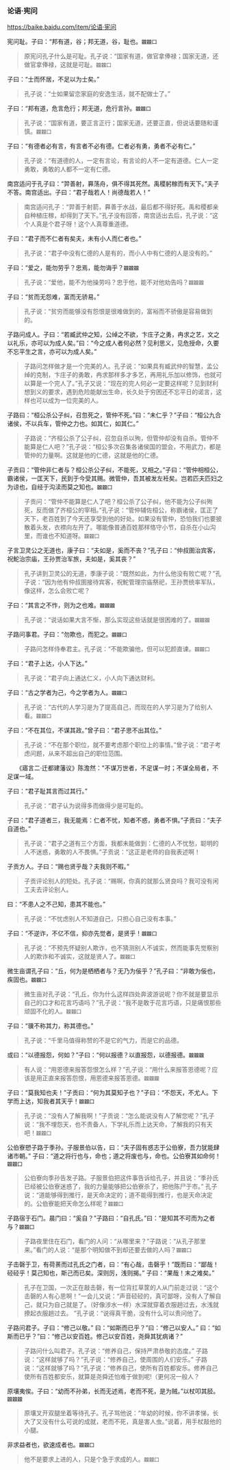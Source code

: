### 论语·宪问
https://baike.baidu.com/item/论语·宪问

宪问耻。子曰：“邦有道，谷；邦无道，谷，耻也。`龖龖囗`
>原宪问孔子什么是可耻。孔子说：“国家有道，做官拿俸禄；国家无道，还做官拿俸禄，这就是可耻。`龖龖囗`

子曰：“士而怀居，不足以为士矣。”
>孔子说：“士如果留恋家庭的安逸生活，就不配做士了。”

子曰：“邦有道，危言危行；邦无道，危行言孙。`龖龖囗`
>孔子说：“国家有道，要正言正行；国家无道，还要正直，但说话要随和谨慎。`龖龖囗`

子曰：“有德者必有言，有言者不必有德。仁者必有勇，勇者不必有仁。”
>孔子说：“有道德的人，一定有言论，有言论的人不一定有道德。仁人一定勇敢，勇敢的人都不一定有仁德。

南宫适问于孔子曰：“羿善射，奡荡舟，俱不得其死然。禹稷躬稼而有天下。”夫子不答。南宫适出。子曰：“君子哉若人！尚德哉若人！”
>南宫适问孔子：“羿善于射箭，奡善于水战，最后都不得好死。禹和稷都亲自种植庄稼，却得到了天下。”孔子没有回答，南宫适出去后，孔子说：“这个人真是个君子呀！这个人真尊重道德。

子曰：“君子而不仁者有矣夫，未有小人而仁者也。”
>孔子说：“君子中没有仁德的人是有的，而小人中有仁德的人是没有的。”

子曰：“爱之，能勿劳乎？忠焉，能勿诲乎？`龖龖龖`
>孔子说：“爱他，能不为他操劳吗？忠于他，能不对他劝告吗？`龖龖龖`

子曰：“贫而无怨难，富而无骄易。”
>孔子说：“贫穷而能够没有怨恨是很难做到的，富裕而不骄傲是容易做到的。

子路问成人。子曰：“若臧武仲之知，公绰之不欲，卞庄子之勇，冉求之艺，文之以礼乐，亦可以为成人矣。”曰：“今之成人者何必然？见利思义，见危授命，久要不忘平生之言，亦可以为成人矣。”
>子路问怎样做才是一个完美的人。孔子说：“如果具有臧武仲的智慧，孟公绰的克制，卞庄子的勇敢，冉求那样多才多艺，再用礼乐加以修饰，也就可以算是一个完人了。”孔子又说：“现在的完人何必一定要这样呢？见到财利想到义的要求，遇到危险能献出生命，长久处于穷困还不忘平日的诺言，这样也可以成为一位完美的人。

子路曰：“桓公杀公子纠，召忽死之，管仲不死。”曰：“未仁乎？”子曰：“桓公九合诸侯，不以兵车，管仲之力也。如其仁，如其仁。”
>子路说：“齐桓公杀了公子纠，召忽自杀以殉，但管仲却没有自杀。管仲不能算是仁人吧？”孔子说：“桓公多次召集各诸侯国的盟会，不用武力，都是管仲的力量啊。这就是他的仁德，这就是他的仁德。

子贡曰：“管仲非仁者与？桓公杀公子纠，不能死，又相之。”子曰：“管仲相桓公，霸诸侯，一匡天下，民到于今受其赐。微管仲，吾其被发左衽矣。岂若匹夫匹妇之为谅也，自经于沟渎而莫之知也。`龖龖囗`
>子贡问：“管仲不能算是仁人了吧？桓公杀了公子纠，他不能为公子纠殉死，反而做了齐桓公的宰相。”孔子说：“管仲辅佐桓公，称霸诸侯，匡正了天下，老百姓到了今天还享受到他的好处。如果没有管仲，恐怕我们也要披散着头发，衣襟向左开了。哪能像普通百姓那样恪守小节，自杀在小山沟里，而谁也不知道呀。`龖龖囗`

子言卫灵公之无道也，康子曰：“夫如是，奚而不丧？”孔子曰：“仲叔圉治宾客，祝鮀治宗庙，王孙贾治军旅，夫如是，奚其丧？”
>孔子讲到卫灵公的无道，季康子说：“既然如此，为什么他没有败亡呢？”孔子说：“因为他有仲叔圉接待宾客，祝鮀管理宗庙祭祀，王孙贾统率军队，像这样，怎么会败亡呢？

子曰：“其言之不怍，则为之也难。`龖龖龖`
>孔子说：“说话如果大言不惭，那么实现这些话就是很困难的了。`龖龖龖`

子路问事君。子曰：“勿欺也，而犯之。`龖龖囗`
>子路问怎样侍奉君主。孔子说：“不能欺骗他，但可以犯颜直谏。`龖龖囗`

子曰：“君子上达，小人下达。”
>孔子说：“君子向上通达仁义，小人向下通达财利。

子曰：“古之学者为己，今之学者为人。`龖龖囗`
>孔子说：“古代的人学习是为了提高自己，而现在的人学习是为了给别人看。`龖龖囗`

子曰：“不在其位，不谋其政。”曾子曰：“君子思不出其位。”
>孔子说：“不在那个职位，就不要考虑那个职位上的事情。”曾子说：“君子考虑问题，从来不超出自己的职位范围。

　　《寤言二·迁都建藩议》陈澹然："不谋万世者，不足谋一时；不谋全局者，不足谋一域。

子曰：“君子耻其言而过其行。”
>孔子说：“君子认为说得多而做得少是可耻的。

子曰：“君子道者三，我无能焉：仁者不忧，知者不惑，勇者不惧。”子贡曰：“夫子自道也。”
>孔子说：“君子之道有三个方面，我都未能做到：仁德的人不忧愁，聪明的人不迷惑，勇敢的人不畏惧。”子贡说：“这正是老师的自我表述啊！

子贡方人。子曰：“赐也贤乎哉？夫我则不暇。”
>子贡评论别人的短处。孔子说：“赐啊，你真的就那么贤良吗？我可没有闲工夫去评论别人。

曰：“不患人之不己知，患其不能也。”
>孔子说：“不忧虑别人不知道自己，只担心自己没有本事。”

子曰：“不逆诈，不亿不信，抑亦先觉者，是贤乎！`龖龖囗`
>孔子说：“不预先怀疑别人欺诈，也不猜测别人不诚实，然而能事先觉察别人的欺诈和不诚实，这就是贤人了。`龖龖囗`

微生亩谓孔子曰：“丘，何为是栖栖者与？无乃为佞乎？”孔子曰：“非敢为佞也，疾固也。`龖龖囗`
>微生亩对孔子说：“孔丘，你为什么这样四处奔波游说呢？你不就是要显示自己的口才和花言巧语吗？”孔子说：“我不是敢于花言巧语，只是痛恨那些顽固不化的人。`龖龖囗`

子曰：“骥不称其力，称其德也。”
>孔子说：“千里马值得称赞的不是它的气力，而是它的品德。

或曰：“以德报怨，何如？”子曰：“何以报德？以直报怨，以德报德。`龖龖龖`
>有人说：“用恩德来报答怨恨怎么样？”孔子说：“用什么来报答恩德呢？应该是用正直来报答怨恨，用恩德来报答恩德。`龖龖龖`

子曰：“莫我知也夫！”子贡曰：“何为其莫知子也？”子曰：“不怨天，不尤人。下学而上达，知我者其天乎！`龖龖囗`
>孔子说：“没有人了解我啊！”子贡说：“怎么能说没有人了解您呢？”孔子说：“我不埋怨天，也不责备人，下学礼乐而上达天命，了解我的只有天吧！`龖龖囗`

公伯寮愬子路于季孙。子服景伯以告，曰：“夫子固有惑志于公伯寮，吾力犹能肆诸市朝。”
子曰：“道之将行也与，命也；道之将废也与，命也。公伯寮其如命何！`龖龖囗`
>公伯寮向季孙告发子路。子服景伯把这件事告诉给孔子，并且说：“季孙氏已经被公伯寮迷惑了，我的力量能够把公伯寮杀了，把他陈尸于市。”
孔子说：“道能够得到推行，是天命决定的；道不能得到推行，也是天命决定的。公伯寮能把天命怎么样呢？`龖龖囗`

子路宿于石门。晨门曰：“奚自？”子路曰：“自孔氏。”曰：“是知其不可而为之者与？`龖龖囗`
>子路夜里住在石门，看门的人问：“从哪里来？”子路说：“从孔子那里来。”看门的人说：“是那个明知做不到却还要去做的人吗？`龖龖囗`

子击磬于卫，有荷蒉而过孔氏之门者，曰：“有心哉，击磬乎！”既而曰：“鄙哉！硁硁乎！莫己知也，斯己而已矣。深则厉，浅则揭。”
子曰：“果哉！末之难矣。”
>孔子在卫国，一次正在敲击磬，有一位背扛草筐的人从门前走过说：“这个击磬的人有心思啊！”一会儿又说：“声音硁硁的，真可鄙呀，没有人了解自己，就只为自己就是了。（好像涉水一样）水深就穿着衣服趟过去，水浅就撩起衣服趟过去。
”孔子说：“说得真干脆，没有什么可以责问他了。

子路问君子。子曰：“修己以敬。”
曰：“如斯而已乎？”曰：“修己以安人。”
曰：“如斯而已乎？”曰：“修己以安百姓。修己以安百姓，尧舜其犹病诸？”
>子路问什么叫君子。孔子说：“修养自己，保持严肃恭敬的态度。”
子路说：“这样就够了吗？”孔子说：“修养自己，使周围的人们安乐。”
子路说：“这样就够了吗？”孔子说：“修养自己，使所有百姓都安乐。修养自己使所有百姓都安乐，就算是尧舜还怕难于做到呢!（更何况一般人？

原壤夷俟。子曰：“幼而不孙弟，长而无述焉，老而不死，是为贼。”以杖叩其胫。`龖龖龖`
>原壤叉开双腿坐着等待孔子。孔子骂他说：“年幼的时候，你不讲孝悌，长大了又没有什么可说的成就，老而不死，真是害人虫。”说着，用手杖敲他的小腿。

非求益者也，欲速成者也。`龖龖囗`
>他不是要求上进的人，只是个急于求成的人。`龖龖囗`
